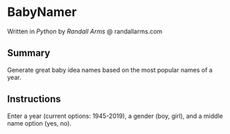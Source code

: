 # BabyNamer
Written in *Python* by *Randall Arms* @ randallarms.com

## Summary
Generate great baby idea names based on the most popular names of a year.

## Instructions
Enter a year (current options: 1945-2019), a gender (boy, girl), and a middle name option (yes, no).